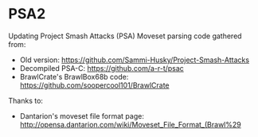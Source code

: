 ﻿# PSA2

Updating Project Smash Attacks (PSA)
Moveset parsing code gathered from:
- Old version: https://github.com/Sammi-Husky/Project-Smash-Attacks
- Decompiled PSA-C: https://github.com/a-r-t/psac
- BrawlCrate's BrawlBox68b code: https://github.com/soopercool101/BrawlCrate

Thanks to:
- Dantarion's moveset file format page: http://opensa.dantarion.com/wiki/Moveset_File_Format_(Brawl%29
